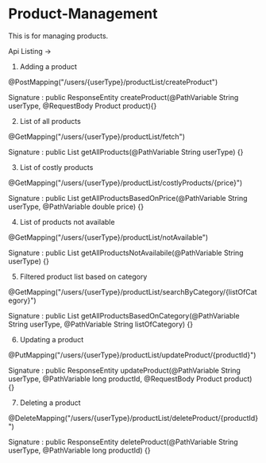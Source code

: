 # Product-Management
This is for managing products.

Api Listing ->

1. Adding a product

@PostMapping("/users/{userType}/productList/createProduct")

Signature : public ResponseEntity<Void> createProduct(@PathVariable String userType, @RequestBody Product product){}

2. List of all products

@GetMapping("/users/{userType}/productList/fetch")

Signature : public List<Product> getAllProducts(@PathVariable String userType) {}

3. List of costly products

@GetMapping("/users/{userType}/productList/costlyProducts/{price}")

Signature : public List<Product> getAllProductsBasedOnPrice(@PathVariable String userType, @PathVariable double price) {}

4. List of products not available

@GetMapping("/users/{userType}/productList/notAvailable")

Signature : public List<Product> getAllProductsNotAvailabile(@PathVariable String userType) {}

5. Filtered product list based on category

@GetMapping("/users/{userType}/productList/searchByCategory/{listOfCategory}")

Signature : public List<Product> getAllProductsBasedOnCategory(@PathVariable String userType,	@PathVariable String listOfCategory) {}

6. Updating a product

@PutMapping("/users/{userType}/productList/updateProduct/{productId}")

Signature : public ResponseEntity<Product> updateProduct(@PathVariable String userType, @PathVariable long productId,	@RequestBody Product product) {}

7. Deleting a product

@DeleteMapping("/users/{userType}/productList/deleteProduct/{productId}")

Signature : public ResponseEntity<Void> deleteProduct(@PathVariable String userType, @PathVariable long productId) {}



